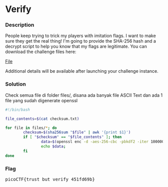 <h1>Verify</h1>
<h3>Description</h3>
<p>People keep trying to trick my players with imitation flags. I want to make sure they get the real thing! I'm going to provide the SHA-256 hash and a decrypt script to help you know that my flags are legitimate.
You can download the challenge files here:</p>
<a href='https://artifacts.picoctf.net/c_rhea/23/challenge.zip'>File</a>
<p>Additional details will be available after launching your challenge instance.</p>

<h3>Solution</h3>
<p>Check semua file di folder files/, disana ada banyak file ASCII Text dan ada 1 file yang sudah digenerate openssl</p>

```bash
#!/bin/bash

file_contents=$(cat checksum.txt)

for file in files/*; do
        checksum=$(sha256sum "$file" | awk '{print $1}')
        if [ "$checksum" == "$file_contents" ]; then
                data=$(openssl enc -d -aes-256-cbc -pbkdf2 -iter 100000 -salt -in "$file" -k picoCTF)
                echo $data;
        fi
done
```
<h3>Flag</h3>
<pre>picoCTF{trust_but_verify_451fd69b}</pre>
